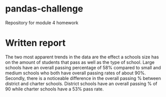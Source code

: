 # pandas-challenge
Repository for module 4 homework
# Written report
The two most apparent trends in the data are the effect a schools size has on the amount of students that pass as well as the type of school. Large schools have an overall passing percentage of 58% compared to small and medium schools who both have overall passing rates of about 90%. Secondly, there is a noticeable difference in the overall passing % between district and charter schools. District schools have an overall passing % of 90 while charter schools have a 53% pass rate.
